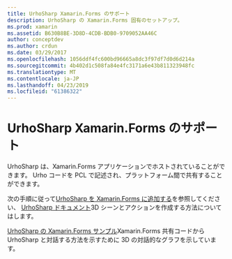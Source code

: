 ```yaml
---
title: UrhoSharp Xamarin.Forms のサポート
description: UrhoSharp の Xamarin.Forms 固有のセットアップ。
ms.prod: xamarin
ms.assetid: B630B8BE-3D8D-4CDB-BDB0-9709052AA46C
author: conceptdev
ms.author: crdun
ms.date: 03/29/2017
ms.openlocfilehash: 1056ddf4fc600bd96665a8dc3f97df7d0d6d214a
ms.sourcegitcommit: 4b402d1c508fa84e4fc3171a6e43b811323948fc
ms.translationtype: MT
ms.contentlocale: ja-JP
ms.lasthandoff: 04/23/2019
ms.locfileid: "61386322"
---
```

# <a name="urhosharp-xamarinforms-support"></a>UrhoSharp Xamarin.Forms のサポート

UrhoSharp は、Xamarin.Forms アプリケーションでホストされていることができます。 Urho コードを PCL で記述され、プラットフォーム間で共有することができます。

次の手順に従って[UrhoSharp を Xamarin.Forms に追加する](~/xamarin-forms/user-interface/graphics/urhosharp.md)を参照してください、 [UrhoSharp ドキュメント](~/graphics-games/urhosharp/using.md)3D シーンとアクションを作成する方法についてはします。

[UrhoSharp の Xamarin.Forms サンプル](https://github.com/xamarin/urho-samples/tree/master/FormsSample)Xamarin.Forms 共有コードから UrhoSharp と対話する方法を示すために 3D の対話的なグラフを示しています。

